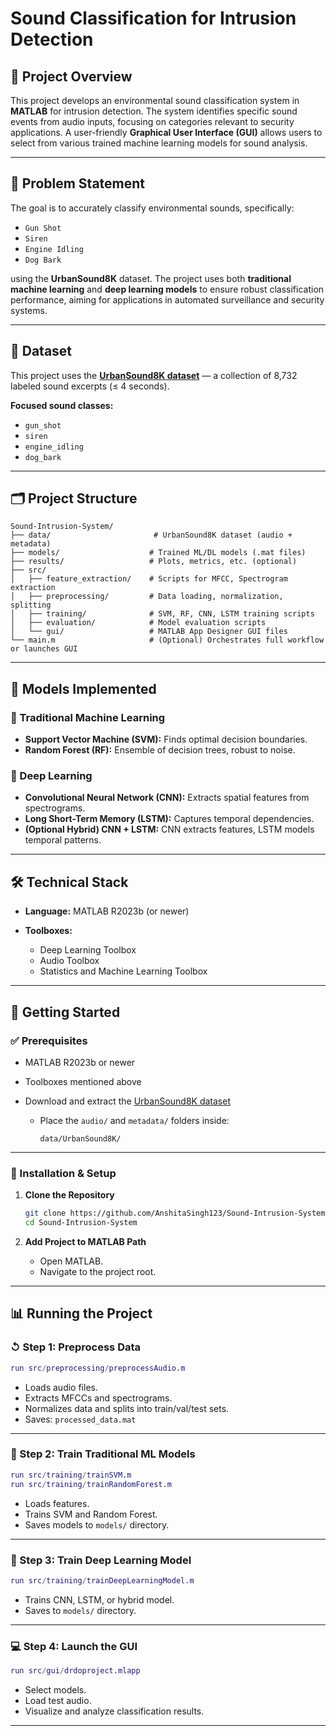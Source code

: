 # Sound Classification for Intrusion Detection

## 📌 Project Overview

This project develops an environmental sound classification system in **MATLAB** for intrusion detection. The system identifies specific sound events from audio inputs, focusing on categories relevant to security applications. A user-friendly **Graphical User Interface (GUI)** allows users to select from various trained machine learning models for sound analysis.

---

## 🧹 Problem Statement

The goal is to accurately classify environmental sounds, specifically:

* `Gun Shot`
* `Siren`
* `Engine Idling`
* `Dog Bark`

using the **UrbanSound8K** dataset. The project uses both **traditional machine learning** and **deep learning models** to ensure robust classification performance, aiming for applications in automated surveillance and security systems.

---

## 📁 Dataset

This project uses the **[UrbanSound8K dataset](https://urbansounddataset.weebly.com/urbansound8k.html)** — a collection of 8,732 labeled sound excerpts (≤ 4 seconds).

**Focused sound classes:**

* `gun_shot`
* `siren`
* `engine_idling`
* `dog_bark`

---

## 🗂️ Project Structure

```
Sound-Intrusion-System/
├── data/                       # UrbanSound8K dataset (audio + metadata)
├── models/                    # Trained ML/DL models (.mat files)
├── results/                   # Plots, metrics, etc. (optional)
├── src/
│   ├── feature_extraction/    # Scripts for MFCC, Spectrogram extraction
│   ├── preprocessing/         # Data loading, normalization, splitting
│   ├── training/              # SVM, RF, CNN, LSTM training scripts
│   ├── evaluation/            # Model evaluation scripts
│   └── gui/                   # MATLAB App Designer GUI files
└── main.m                     # (Optional) Orchestrates full workflow or launches GUI
```

---

## 🧠 Models Implemented

### 🧠 Traditional Machine Learning

* **Support Vector Machine (SVM):** Finds optimal decision boundaries.
* **Random Forest (RF):** Ensemble of decision trees, robust to noise.

### 🚀 Deep Learning

* **Convolutional Neural Network (CNN):** Extracts spatial features from spectrograms.
* **Long Short-Term Memory (LSTM):** Captures temporal dependencies.
* **(Optional Hybrid) CNN + LSTM:** CNN extracts features, LSTM models temporal patterns.

---

## 🛠️ Technical Stack

* **Language:** MATLAB R2023b (or newer)
* **Toolboxes:**

  * Deep Learning Toolbox
  * Audio Toolbox
  * Statistics and Machine Learning Toolbox

---

## 🚀 Getting Started

### ✅ Prerequisites

* MATLAB R2023b or newer
* Toolboxes mentioned above
* Download and extract the [UrbanSound8K dataset](https://urbansound8k.readthedocs.io/en/latest/)

  * Place the `audio/` and `metadata/` folders inside:

    ```
    data/UrbanSound8K/
    ```

---

### 🔧 Installation & Setup

1. **Clone the Repository**

   ```bash
   git clone https://github.com/AnshitaSingh123/Sound-Intrusion-System.git
   cd Sound-Intrusion-System
   ```

2. **Add Project to MATLAB Path**

   * Open MATLAB.
   * Navigate to the project root.
   
---

## 📊 Running the Project

### ↺ Step 1: Preprocess Data

```matlab
run src/preprocessing/preprocessAudio.m
```

* Loads audio files.
* Extracts MFCCs and spectrograms.
* Normalizes data and splits into train/val/test sets.
* Saves: `processed_data.mat`

---

### 🎯 Step 2: Train Traditional ML Models

```matlab
run src/training/trainSVM.m
run src/training/trainRandomForest.m
```

* Loads features.
* Trains SVM and Random Forest.
* Saves models to `models/` directory.

---

### 🤖 Step 3: Train Deep Learning Model

```matlab
run src/training/trainDeepLearningModel.m
```

* Trains CNN, LSTM, or hybrid model.
* Saves to `models/` directory.

---

### 💻 Step 4: Launch the GUI

```matlab
run src/gui/drdoproject.mlapp
```

* Select models.
* Load test audio.
* Visualize and analyze classification results.

---


